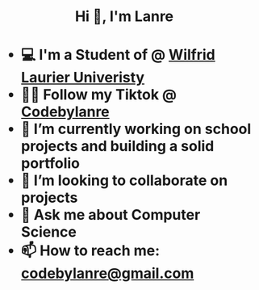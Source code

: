 <h1 align="center">Hi 👋, I'm Lanre<h1/>
  


- 💻 I'm a Student of @ <a href="https://www.wlu.ca/"><strong>Wilfrid Laurier Univeristy</strong></a></li>
- 👨‍💻 Follow my Tiktok @ <a href="https://www.tiktok.com/@codebylanre/"><strong>Codebylanre</strong></a></li>
- 🔭 I’m currently working on school projects and building a solid portfolio
- 👯 I’m looking to collaborate on projects
- 💬 Ask me about Computer Science
- 📫 How to reach me: **codebylanre@gmail.com**


<!--
**codebylanre/codebylanre** is a ✨ _special_ ✨ repository because its `README.md` (this file) appears on your GitHub profile.

Here are some ideas to get you started:
![](https://komarev.com/ghpvc/?username=codebylanre)
- 🔭 I’m currently working on ...
- 🌱 I’m currently learning ...
- 👯 I’m looking to collaborate on ...
- 🤔 I’m looking for help with ...
- 💬 Ask me about ...
- 📫 How to reach me: ...
- 😄 Pronouns: ...
- ⚡ Fun fact: ...
-->
